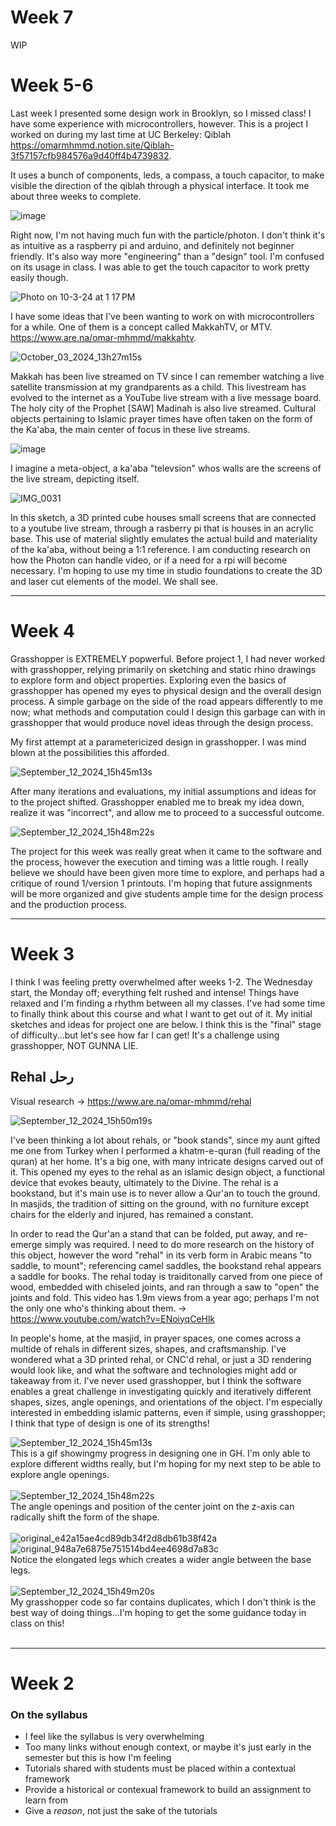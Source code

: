 # Week 7
WIP

# Week 5-6
Last week I presented some design work in Brooklyn, so I missed class! I have some experience with microcontrollers, however. This is a project I worked on during my last time at UC Berkeley: Qiblah https://omarmhmmd.notion.site/Qiblah-3f57157cfb984576a9d40ff4b4739832.

It uses a bunch of components, leds, a compass, a touch capacitor, to make visible the direction of the qiblah through a physical interface. It took me about three weeks to complete.

![image](https://github.com/user-attachments/assets/6ee16a69-c828-4f7b-abd3-d363743d0dce)

Right now, I'm not having much fun with the particle/photon. I don't think it's as intuitive as a raspberry pi and arduino, and definitely not beginner friendly. It's also way more "engineering" than a "design" tool. I'm confused on its usage in class. I was able to get the touch capacitor to work pretty easily though.

![Photo on 10-3-24 at 1 17 PM](https://github.com/user-attachments/assets/b8020e50-61dd-4c10-8811-d317df5bdfc6)

I have some ideas that I've been wanting to work on with microcontrollers for a while. One of them is a concept called MakkahTV, or MTV. https://www.are.na/omar-mhmmd/makkahtv.

![October_03_2024_13h27m15s](https://github.com/user-attachments/assets/44a24870-aa25-4908-9ebd-8df3f3841108)

Makkah has been live streamed on TV since I can remember watching a live satellite transmission at my grandparents as a child. This livestream has evolved to the internet as a YouTube live stream with a live message board. The holy city of the Prophet [SAW] Madinah is also live streamed. Cultural objects pertaining to Islamic prayer times have often taken on the form of the Ka'aba, the main center of focus in these live streams.

![image](https://github.com/user-attachments/assets/cf501503-66c4-4eea-b62e-d5357bfd9703)

I imagine a meta-object, a ka'aba "televsion" whos walls are the screens of the live stream, depicting itself. 

![IMG_0031](https://github.com/user-attachments/assets/15265d24-23ff-4e4d-a8b7-4acfd02cd917)

In this sketch, a 3D printed cube houses small screens that are connected to a youtube live stream, through a rasberry pi that is houses in an acrylic base. This use of material slightly emulates the actual build and materiality of the ka'aba, without being a 1:1 reference. I am conducting research on how the Photon can handle video, or if a need for a rpi will become necessary. I'm hoping to use my time in studio foundations to create the 3D and laser cut elements of the model. We shall see.

---
# Week 4
Grasshopper is EXTREMELY popwerful. Before project 1, I had never worked with grasshopper, relying primarily on sketching and static rhino drawings to explore form and object properties. Exploring even the basics of grasshopper has opened my eyes to physical design and the overall design process. A simple garbage on the side of the road appears differently to me now; what methods and computation could I design this garbage can with in grasshopper that would produce novel ideas through the design process. 

My first attempt at a parametericized design in grasshopper. I was mind blown at the possibilities this afforded. 

![September_12_2024_15h45m13s](https://github.com/user-attachments/assets/1292295e-0c0f-4e42-b5e4-30f83bc62335)

After many iterations and evaluations, my initial assumptions and ideas for to the project shifted. Grasshopper enabled me to break my idea down, realize it was "incorrect", and allow me to proceed to a successful outcome. 

![September_12_2024_15h48m22s](https://github.com/user-attachments/assets/a761c65e-8f52-467f-9e7a-e402a59da72b)

The project for this week was really great when it came to the software and the process, however the execution and timing was a little rough. I really believe we should have been given more time to explore, and perhaps had a critique of round 1/version 1 printouts. I'm hoping that future assignments will be more organized and give students ample time for the design process and the production process. 

---
# Week 3
I think I was feeling pretty overwhelmed after weeks 1-2. The Wednesday start, the Monday off; everything felt rushed and intense! Things have relaxed and I'm finding a rhythm between all my classes. I've had some time to finally think about this course and what I want to get out of it. My initial sketches and ideas for project one are below. I think this is the "final" stage of difficulty...but let's see how far I can get! It's a challenge using grasshopper, NOT GUNNA LIE. 

## Rehal رحل
Visual research -> https://www.are.na/omar-mhmmd/rehal

![September_12_2024_15h50m19s](https://github.com/user-attachments/assets/4cf77dc6-28ec-47b9-9b37-f013033d5238)


I've been thinking a lot about rehals, or "book stands", since my aunt gifted me one from Turkey when I performed a khatm-e-quran (full reading of the quran) at her home. It's a big one, with many intricate designs carved out of it. This opened my eyes to the rehal as an islamic design object, a functional device that evokes beauty, ultimately to the Divine. The rehal is a bookstand, but it's main use is to never allow a Qur'an to touch the ground. In masjids, the tradition of sitting on the ground, with no furniture except chairs for the elderly and injured, has remained a constant.

In order to read the Qur'an a stand that can be folded, put away, and re-emerge simply was required. I need to do more research on the history of this object, however the word "rehal" in its verb form in Arabic means "to saddle, to mount"; referencing camel saddles, the bookstand rehal appears a saddle for books. The rehal today is traiditonally carved from one piece of wood, embedded with chiseled joints, and ran through a saw to "open" the joints and fold. This video has 1.9m views from a year ago; perhaps I'm not the only one who's thinking about them. -> https://www.youtube.com/watch?v=ENoiyqCeHlk

In people's home, at the masjid, in prayer spaces, one comes across a multide of rehals in different sizes, shapes, and craftsmanship. I've wondered what a 3D printed rehal, or CNC'd rehal, or just a 3D rendering would look like, and what the software and technologies might add or takeaway from it. I've never used grasshopper, but I think the software enables a great challenge in investigating quickly and iteratively different shapes, sizes, angle openings, and orientations of the object. I'm especially interested in embedding islamic patterns, even if simple, using grasshopper; I think that type of design is one of its strengths!


![September_12_2024_15h45m13s](https://github.com/user-attachments/assets/d747c775-e2cb-4cdd-bcfe-75f198bdf7eb)
<br>
This is a gif showingmy progress in designing one in GH. I'm only able to explore different widths really, but I'm hoping for my next step to be able to explore angle openings. 
<br>
<br>
![September_12_2024_15h48m22s](https://github.com/user-attachments/assets/d13856e9-3f4b-4329-8c62-3c786d18ee95)
<br>
The angle openings and position of the center joint on the z-axis can radically shift the form of the shape. 
<br>
<br>
![original_e42a15ae4cd89db34f2d8db61b38f42a](https://github.com/user-attachments/assets/e4143d7f-0893-48ce-a267-ad9b76bf781d)
![original_948a7e6875e751514bd4ee4698d7a83c](https://github.com/user-attachments/assets/806f03c4-b890-4218-b1d3-dd6e9cda94fa)
<br>
Notice the elongated legs which creates a wider angle between the base legs.
<br>
<br>
![September_12_2024_15h49m20s](https://github.com/user-attachments/assets/ac886e32-f788-4f0d-a585-1683be599d72)
<br>
My grasshopper code so far contains duplicates, which I don't think is the best way of doing things...I'm hoping to get the some guidance today in class on this!
<br>
<br>

---

# Week 2

### On the syllabus
* I feel like the syllabus is very overwhelming
* Too many links without enough context, or maybe it's just early in the semester but this is how I'm feeling
* Tutorials shared with students must be placed within a contextual framework
* Provide a historical or contexual framework to build an assignment to learn from
* Give a *reason*, not just the sake of the tutorials
